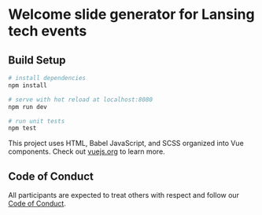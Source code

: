 # Welcome slide generator for Lansing tech events

## Build Setup

``` bash
# install dependencies
npm install

# serve with hot reload at localhost:8080
npm run dev

# run unit tests
npm test
```

This project uses HTML, Babel JavaScript, and SCSS organized into Vue components. Check out [vuejs.org](http://vuejs.org/guide/) to learn more.

## Code of Conduct
All participants are expected to treat others with respect and follow our [Code of Conduct](https://www.lansing.codes/code-of-conduct/).
